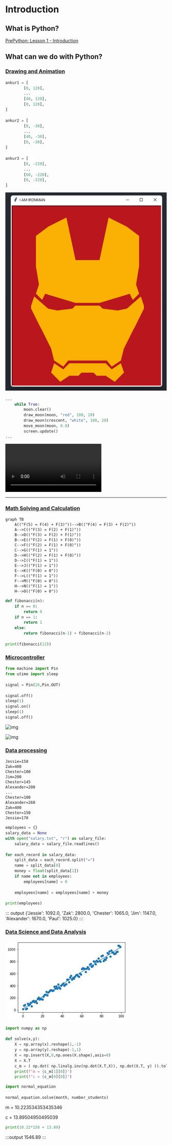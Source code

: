 # Introduction

## What is Python? 

[PrePython: Lesson 1 - Introduction](https://prepython.codekids.raknatee.dev/lessons/01/#introduction)

## What can we do with Python?

### [Drawing and Animation](/#advanced-drawing)


```py
ankur1 = [
        [0, 120],
        ...
        [40, 120],
        [0, 120],
]

ankur2 = [
        [0, -30],
        ...
        [40, -30],
        [0, -30],
]

ankur3 = [
        [0, -220],
        ...
        [60, -220],
        [0, -220],
]
```
![img](../addon-lesson/AdvancedDrawing/img/output-lesson03.png)


```py
...
    while True:
        moon.clear()
        draw_moon(moon, "red", 100, 20)
        draw_moon(crescent, "white", 100, 20)
        move_moon(moon, 0.8)
        screen.update()
...
```

<video controls>
<source :src="$withBase('/AdvancedDrawing/bloody-moon/output.mkv')" type="video/mp4" >
</video>
<hr>

### [Math Solving and Calculation](/#math-problems-data-structures-and-algorithms)


```mermaid
graph TB
    A(("F(5) = F(4) + F(3)"))-->B(("F(4) = F(3) + F(2)"))
    A-->C(("F(3) = F(2) + F(1)"))
    B-->D(("F(3) = F(2) + F(1)"))
    B-->E(("F(2) = F(1) + F(0)"))
    C-->F(("F(2) = F(1) + F(0)"))
    C-->G(("F(1) = 1"))
    D-->H(("F(2) = F(1) + F(0)"))
    D-->I(("F(1) = 1"))
    E-->J(("F(1) = 1"))
    E-->K(("F(0) = 0"))
    F-->L(("F(1) = 1"))
    F-->M(("F(0) = 0"))
    H-->N(("F(1) = 1"))
    H-->O(("F(0) = 0"))

```


```py
def fibonacci(n):
    if n == 0:
        return 0
    if n == 1:
        return 1
    else:
        return fibonacci(n-1) + fibonacci(n-2)

print(fibonacci(12))
```

### [Microcontroller](/#microcontroller-esp32)

```py
from machine import Pin
from utime import sleep

signal = Pin(26,Pin.OUT)

signal.off()
sleep(1)
signal.on()
sleep(1)
signal.off()
```

![img](../addon-lesson/microcontroller/relay/off.png)

![img](../addon-lesson/microcontroller/relay/on.png)

### [Data processing](/#junior-data-engineer)

```
Jessie=150
Zak=400
Chester=100
Jim=200
Chester=145
Alexander=200
...
Chester=100
Alexander=260
Zak=400
Chester=150
Jessie=170
```
```py
employees = {}
salary_data = None
with open("salary.txt", "r") as salary_file:
    salary_data = salary_file.readlines()

for each_record in salary_data:
    split_data = each_record.split("=")
    name = split_data[0]
    money = float(split_data[1])
    if name not in employees:
        employees[name] = 0

    employees[name] = employees[name] + money

print(employees)
```

::: output
{'Jessie': 1092.0, 'Zak': 2800.0,
'Chester': 1065.0, 'Jim': 1147.0,
'Alexander': 1670.0, 'Paul': 1025.0}
:::


### [Data Science and Data Analysis](/#junior-data-scientist)


![img](../addon-lesson/DS//LR_with_NE-img/lr8.png)

```py
import numpy as np

def solve(x,y):
    X = np.array(x).reshape(1,-1)
    y = np.array(y).reshape(-1,1)
    X = np.insert(X,0,np.ones(X.shape),axis=0)
    X = X.T
    c_m = ( np.dot( np.linalg.inv(np.dot(X.T,X)), np.dot(X.T, y) )).tolist()
    print(f"m = {c_m[1][0]}")
    print(f"c = {c_m[0][0]}")
```

```py
import normal_equation

normal_equation.solve(month, number_students)
```
m = 10.223534353435346

c = 13.89504950495039
```py
print(10.22*150 + 13.89)
```

:::output
1546.89
:::